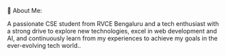 💫 About Me:

A passionate CSE student from RVCE Bengaluru and a tech enthusiast with a strong drive to explore new technologies, excel in web development and AI, and continuously learn from my experiences to achieve my goals in the ever-evolving tech world..
<!---
Shrinidhi-I/Shrinidhi-I is a ✨ special ✨ repository because its `README.md` (this file) appears on your GitHub profile.
You can click the Preview link to take a look at your changes.
--->
